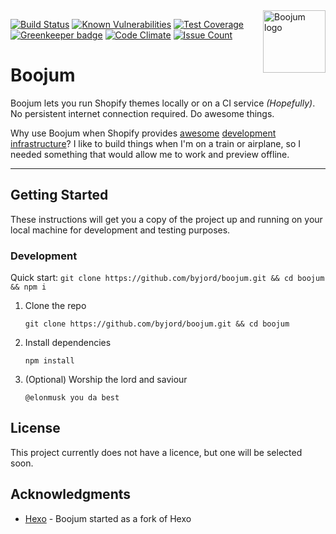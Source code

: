 <img src="http://i.imgur.com/5vo81dC.png" alt="Boojum logo" title="Boojum - Liquid, a superfluid" align="right" width="100px" />

[![Build Status](https://travis-ci.org/byjord/boojum.svg?branch=master)](https://travis-ci.org/byjord/boojum)
[![Known Vulnerabilities](https://snyk.io/test/github/byjord/boojum/badge.svg)](https://snyk.io/test/github/byjord/boojum)
[![Test Coverage](https://codeclimate.com/github/byjord/boojum/badges/coverage.svg)](https://codeclimate.com/github/byjord/boojum/coverage)
[![Greenkeeper badge](https://badges.greenkeeper.io/byjord/boojum.svg)](https://greenkeeper.io/)
[![Code Climate](https://codeclimate.com/github/byjord/boojum/badges/gpa.svg)](https://codeclimate.com/github/byjord/boojum)
[![Issue Count](https://codeclimate.com/github/byjord/boojum/badges/issue_count.svg)](https://codeclimate.com/github/byjord/boojum)		


# Boojum

Boojum lets you run Shopify themes locally or on a CI service _(Hopefully)_. No persistent internet connection required. Do awesome things.

Why use Boojum when Shopify provides [awesome](https://help.shopify.com/themes/development/getting-started) [development](https://help.shopify.com/themes/development/getting-started/development-environment) [infrastructure](https://help.shopify.com/themes/development/getting-started/choosing-an-editor)? I like to build things when I'm on a train or airplane, so I needed something that would allow me to work and preview offline.

---


## Getting Started

These instructions will get you a copy of the project up and running on your local machine for development and testing purposes.

### Development
Quick start: `git clone https://github.com/byjord/boojum.git && cd boojum && npm i`

1. Clone the repo
    ```terminal
    git clone https://github.com/byjord/boojum.git && cd boojum
    ```

2. Install dependencies
    ```terminal
    npm install
    ```

3. (Optional) Worship the lord and saviour
    ```terminal
    @elonmusk you da best
    ```


## License

This project currently does not have a licence, but one will be selected soon.

## Acknowledgments

* [Hexo](https://github.com/hexojs/hexo/) - Boojum started as a fork of Hexo
